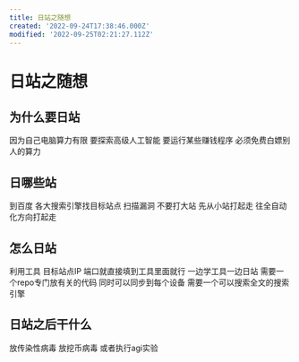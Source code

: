 ```yaml
---
title: 日站之随想
created: '2022-09-24T17:38:46.000Z'
modified: '2022-09-25T02:21:27.112Z'
---
```


# 日站之随想

## 为什么要日站
因为自己电脑算力有限 要探索高级人工智能 要运行某些赚钱程序 必须免费白嫖别人的算力

## 日哪些站
到百度 各大搜索引擎找目标站点 扫描漏洞 不要打大站 先从小站打起走 往全自动化方向打起走

## 怎么日站
利用工具 目标站点IP 端口就直接填到工具里面就行 一边学工具一边日站
需要一个repo专门放有关的代码 同时可以同步到每个设备
需要一个可以搜索全文的搜索引擎

## 日站之后干什么
放传染性病毒 放挖币病毒 或者执行agi实验
